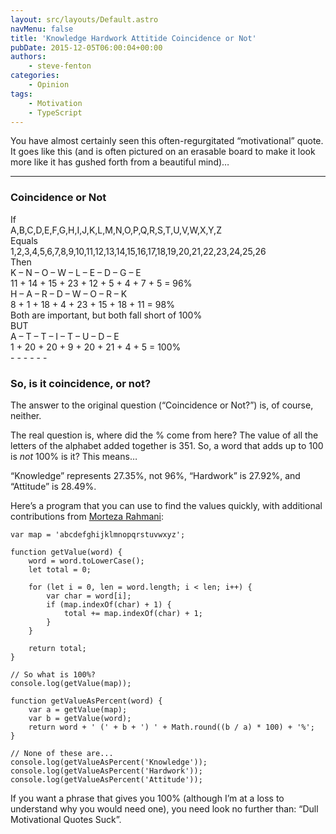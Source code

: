 ```yaml
---
layout: src/layouts/Default.astro
navMenu: false
title: 'Knowledge Hardwork Attitide Coincidence or Not'
pubDate: 2015-12-05T06:00:04+00:00
authors:
    - steve-fenton
categories:
    - Opinion
tags:
    - Motivation
    - TypeScript
---
```


You have almost certainly seen this often-regurgitated “motivational” quote. It goes like this (and is often pictured on an erasable board to make it look more like it has gushed forth from a beautiful mind)…

- - - - - -

### Coincidence or Not

<div>If</div><div>A,B,C,D,E,F,G,­H,I,J,K,L,M,N,­O,P,Q,R,S,T,U,­V,W,X,Y,Z</div><div>Equals</div><div>1,2,3,4,5,6,7,­8,9,10,11,12,13,14,­15,16,17,18,19,20,21,­22,23,24,25,26</div><div>Then</div><div>K – N – O – W – L – E – D – G – E</div><div>11 + 14 + 15 + 23 + 12 + 5 + 4 + 7 + 5 = 96%</div><div>H – A – R – D – W – O – R – K</div><div>8 + 1 + 18 + 4 + 23 + 15 + 18 + 11 = 98%</div><div>Both are important, but both fall short of 100%</div><div>BUT</div><div>A – T – T – I – T – U – D – E</div><div>1 + 20 + 20 + 9 + 20 + 21 + 4 + 5 = 100%</div>- - - - - -

### So, is it coincidence, or not?

The answer to the original question (“Coincidence or Not?”) is, of course, neither.

The real question is, where did the % come from here? The value of all the letters of the alphabet added together is 351. So, a word that adds up to 100 is *not* 100% is it? This means…

“Knowledge” represents 27.35%, not 96%, “Hardwork” is 27.92%, and “Attitude” is 28.49%.

Here’s a program that you can use to find the values quickly, with additional contributions from [Morteza Rahmani](https://www.linkedin.com/in/ppx1400/):

```
var map = 'abcdefghijklmnopqrstuvwxyz';

function getValue(word) {
    word = word.toLowerCase();
    let total = 0;
    
    for (let i = 0, len = word.length; i < len; i++) {
        var char = word[i];
        if (map.indexOf(char) + 1) {
            total += map.indexOf(char) + 1;
        }
    }
    
    return total;
}

// So what is 100%?
console.log(getValue(map));

function getValueAsPercent(word) {
    var a = getValue(map);
    var b = getValue(word);
    return word + ' (' + b + ') ' + Math.round((b / a) * 100) + '%';
}

// None of these are...
console.log(getValueAsPercent('Knowledge'));
console.log(getValueAsPercent('Hardwork'));
console.log(getValueAsPercent('Attitude'));
```
If you want a phrase that gives you 100% (although I’m at a loss to understand why you would need one), you need look no further than: “Dull Motivational Quotes Suck”.